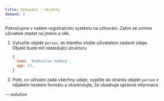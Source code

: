 ```yaml
---
title: Očkování - objekty
demand: 2
---
```


Pokračujme v našem registračním systému na očkováni. Zatím se umíme uživatele zeptat na jméno a věk.

1. Vytvořte objekt `person`, do kterého vložte uživatelem zadané údaje. Objekt bude mít následující strukturu
   ```js
   {
     name: 'Květoslav Voňavý',
     age: 67,
   }
   ```
1. Poté, co uživatel zadá všechny údaje, vypište do stránky objekt `person` v nějakém hezkém formátu a zkontrolujte, že obsahuje správné informace.

---solution
<!--

```js
const person = {
 name: prompt("Jake je vase jmeno a primeni?"),
  age: Number(prompt("Jaky je vas vek?")),
};
​
document.body.innerHTML += "<p>Zadane jmeno je: " + person.name + ", vas vek je: " + person.age + ", boli ste zaregistrovany na ockovanie.</p>";
```
-->